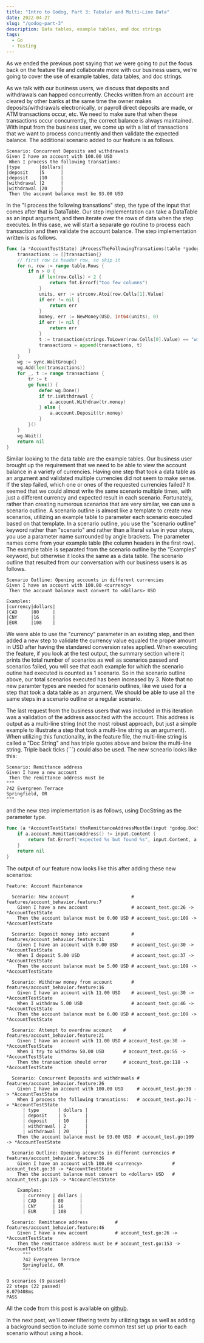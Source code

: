 ```yaml
---
title: "Intro to Godog, Part 3: Tabular and Multi-Line Data"
date: 2022-04-27
slug: "/godog-part-3"
description: Data tables, example tables, and doc strings
tags:
  - Go
  - Testing
---
```

As we ended the previous post saying that we were going to put the focus back on the feature file and collaborate more
with our business users, we're going to cover the use of example tables, data tables, and doc strings.

As we talk with our business users, we discuss that deposits and withdrawals can happed concurrently.  Checks written
from an account are cleared by other banks at the same time the owner makes deposits/withdrawals electronically, or
payroll direct deposits are made, or ATM transactions occur, etc. We need to make sure that when these transactions
occur concurrently, the correct balance is always maintained. With input from the business user, we come up with a list
of transactions that we want to process concurrently and then validate the expected balance. The additional scenario
added to our feature is as follows.
```gherkin
Scenario: Concurrent Deposits and withdrawals
Given I have an account with 100.00 USD
 When I process the following transations:
|type       |dollars|
|deposit    |5      |
|deposit    |10     |
|withdrawal |2      |
|withdrawal |20     |
 Then the account balance must be 93.00 USD
```

In the "I process the following transations" step, the type of the input that comes after that is DataTable. Our step
implementation can take a DataTable as an input argument, and then iterate over the rows of data when the step
executes. In this case, we will start a separate go routine to process each transaction and then validate the
account balance. The step implementation written is as follows.
```go
func (a *AccountTestState) iProcessTheFollowingTransations(table *godog.Table) error {
	transactions := []transaction{}
	// first row is header row, so skip it
	for n, row := range table.Rows {
		if n > 0 {
			if len(row.Cells) < 2 {
				return fmt.Errorf("too few columns")
			}
			units, err := strconv.Atoi(row.Cells[1].Value)
			if err != nil {
				return err
			}
			money, err := NewMoney(USD, int64(units), 0)
			if err != nil {
				return err
			}
			t := transaction{strings.ToLower(row.Cells[0].Value) == "withdrawal", money}
			transactions = append(transactions, t)
		}
	}
	wg := sync.WaitGroup{}
	wg.Add(len(transactions))
	for _, t := range transactions {
		tr := t
		go func() {
			defer wg.Done()
			if tr.isWithdrawal {
				a.account.Withdraw(tr.money)
			} else {
				a.account.Deposit(tr.money)
			}
		}()
	}
	wg.Wait()
	return nil
}
```

Similar looking to the data table are the example tables. Our business user brought up the requirement that we need to
be able to view the account balance in a variety of currencies. Having one step that took a data table as an argument and
validated multiple currencies did not seem to make sense. If the step failed, which one or ones of the requested currencies
failed? It seemed that we could almost write the same scenario multiple times, with just a different currency and
expected result in each scenario. Fortunately, rather than creating numerous scenarios that are very similar, we can
use a scenario outline.  A scenario outline is almost like a template to create new scenarios, utilizing an example table
to parameter each scenario executed based on that template. In a scenario outline, you use the "scenario outline" keyword
rather than "scenario" and rather than a literal value in your steps, you use a parameter name surrounded by angle brackets.
The parameter names come from your example table (the column headers in the first row). The example table is separated from
the scenario outline by the "Examples" keyword, but otherwise it looks the same as a data table. The scenario outline
that resulted from our conversation with our business users is as follows.
```gherkin
Scenario Outline: Opening accounts in different currencies
Given I have an account with 100.00 <currency>
 Then the account balance must convert to <dollars> USD

Examples:
|currency|dollars|
|CAD     |80     |
|CNY     |16     |
|EUR     |108    |
```

We were able to use the "currency" parameter in an existing step, and then added a new step to validate the currency
value equaled the proper amount in USD after having the standared conversion rates applied. When executing the feature,
if you look at the test output, the summary section where it prints the total number of scenarios as well as scenarios
passed and scenarios failed, you will see that each example for which the scenario outine had executed is counted as
1 scenario. So in the scenario outline above, our total scenarios executed has been increased by 3. Note that no new paramter
types are needed for scenario outlines, like we used for a step that took a data table as an argument. We should be able
to use all the same steps in a scenario outline or a regular scenario.

The last request from the business users that was included in this iteration was a validation of the address
associted with the account. This address is output as a multi-line string (not the most robust approach, but just a
simple example to illustrate a step that took a multi-line string as an argument). When utilizing this functionality,
in the feature file, the multi-line string is called a "Doc String" and has triple quotes above and below the multi-line string.
Triple back ticks (```) could also be used. The new scneario looks like this:
```gherkin
Scenario: Remittance address
Given I have a new account
 Then the remittance address must be
"""
742 Evergreen Terrace
Springfield, OR
"""
```

and the new step implementation is as follows, using DocString as the parameter type.
```go
func (a *AccountTestState) theRemittanceAddressMustBe(input *godog.DocString) error {
	if a.account.RemittanceAddress() != input.Content {
		return fmt.Errorf("expected %s but found %s", input.Content, a.account.RemittanceAddress())
	}
	return nil
}
```

The output of our feature now looks like this after adding these new scenarios:
```shell
Feature: Account Maintenance

  Scenario: New account                       # features/account_behavior.feature:7
    Given I have a new account                # account_test.go:26 -> *AccountTestState
    Then the account balance must be 0.00 USD # account_test.go:109 -> *AccountTestState

  Scenario: Deposit money into account        # features/account_behavior.feature:11
    Given I have an account with 0.00 USD     # account_test.go:30 -> *AccountTestState
    When I deposit 5.00 USD                   # account_test.go:37 -> *AccountTestState
    Then the account balance must be 5.00 USD # account_test.go:109 -> *AccountTestState

  Scenario: Withdraw money from account       # features/account_behavior.feature:16
    Given I have an account with 11.00 USD    # account_test.go:30 -> *AccountTestState
    When I withdraw 5.00 USD                  # account_test.go:46 -> *AccountTestState
    Then the account balance must be 6.00 USD # account_test.go:109 -> *AccountTestState

  Scenario: Attempt to overdraw account    # features/account_behavior.feature:21
    Given I have an account with 11.00 USD # account_test.go:30 -> *AccountTestState
    When I try to withdraw 50.00 USD       # account_test.go:55 -> *AccountTestState
    Then the transaction should error      # account_test.go:118 -> *AccountTestState

  Scenario: Concurrent Deposits and withdrawals # features/account_behavior.feature:26
    Given I have an account with 100.00 USD     # account_test.go:30 -> *AccountTestState
    When I process the following transations:   # account_test.go:71 -> *AccountTestState
      | type       | dollars |
      | deposit    | 5       |
      | deposit    | 10      |
      | withdrawal | 2       |
      | withdrawal | 20      |
    Then the account balance must be 93.00 USD  # account_test.go:109 -> *AccountTestState

  Scenario Outline: Opening accounts in different currencies # features/account_behavior.feature:36
    Given I have an account with 100.00 <currency>           # account_test.go:30 -> *AccountTestState
    Then the account balance must convert to <dollars> USD   # account_test.go:125 -> *AccountTestState

    Examples:
      | currency | dollars |
      | CAD      | 80      |
      | CNY      | 16      |
      | EUR      | 108     |

  Scenario: Remittance address          # features/account_behavior.feature:46
    Given I have a new account          # account_test.go:26 -> *AccountTestState
    Then the remittance address must be # account_test.go:153 -> *AccountTestState
      """
      742 Evergreen Terrace
      Springfield, OR
      """

9 scenarios (9 passed)
22 steps (22 passed)
8.079408ms
PASS
```

All the code from this post is available on [github](https://github.com/dumpsterfireproject/godog-examples/tree/post3).

In the next post, we'll cover filtering tests by utilizing tags as well as adding a background section to include
some common test set up prior to each scenario without using a hook.